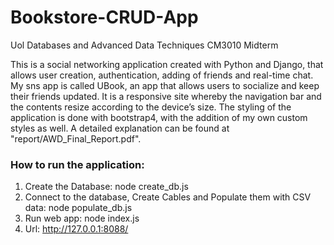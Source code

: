 # Bookstore-CRUD-App
Uol Databases and Advanced Data Techniques CM3010 Midterm

This is a social networking application created with Python and Django, that allows user creation, authentication, adding of friends and real-time chat.
My sns app is called UBook, an app that allows users to socialize and keep their friends updated. It is a responsive site whereby the navigation bar and 
the contents resize according to the device’s size. The styling of the application is done with bootstrap4, with the addition of my own custom styles as 
well. A detailed explanation can be found at "report/AWD_Final_Report.pdf".

### How to run the application:
1) Create the Database: node create_db.js
2) Connect to the database, Create Cables and Populate them with CSV data: node populate_db.js
3) Run web app: node index.js
4) Url: http://127.0.0.1:8088/
